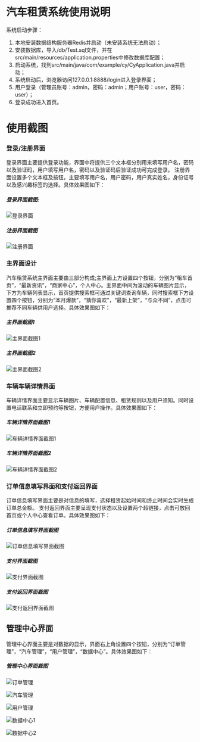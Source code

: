 
#  汽车租赁系统使用说明
系统启动步骤：
1.	本地安装数据结构服务器Redis并启动（未安装系统无法启动）；
2.	安装数据库，导入/db/Test.sql文件，并在src/main/resources/application.properties中修改数据库配置；
3.	启动系统，找到src/main/java/com/example/cy/CyApplication.java并启动；
4.	系统启动后，浏览器访问127.0.0.1:8888/login进入登录界面；
5.	用户登录（管理员账号：admin，密码：admin；用户账号：user，密码：user）；
6.	登录成功进入首页。

#  使用截图

### 登录/注册界面
登录界面主要提供登录功能，界面中将提供三个文本框分别用来填写用户名，密码以及验证码，用户填写用户名，密码以及验证码后验证成功可完成登录。
注册界面设置多个文本框及按钮，主要填写用户名，用户密码，用户真实姓名，身份证号以及感兴趣标签的选择。具体效果图如下：

##### 登录界面截图:
![登录界面](https://github.com/520liuXin/JavaDesign/blob/dev/src/main/resources/static/img/result/登录.png)


##### 注册界面截图
![注册界面](https://github.com/520liuXin/JavaDesign/blob/dev/src/main/resources/static/img/result/%E6%B3%A8%E5%86%8C.png)


### 主界面设计
汽车租赁系统主界面主要由三部分构成;主界面上方设置四个按钮，分别为“租车首页”，“最新资讯”，“商家中心”，个人中心。主界面中间为滚动的车辆图片显示，下方为车辆列表显示，首页提供搜索框可通过关键词查询车辆，同时搜索框下方设置四个按钮，分别为“本月爆款”，“猜你喜欢”，“最新上架”，“与众不同”，点击可推荐不同车辆供用户选择。具体效果图如下：

 
#####  主界面截图1
![主界面截图1](https://github.com/520liuXin/JavaDesign/blob/dev/src/main/resources/static/img/result/%E9%A6%96%E9%A1%B5.png)


 
##### 主界面截图2
![主界面截图2](https://github.com/520liuXin/JavaDesign/blob/dev/src/main/resources/static/img/result/%E9%A6%96%E9%A1%B5%20(2).png)


### 车辆车辆详情界面
车辆详情界面主要显示车辆图片、车辆配置信息、租赁规则以及用户须知。同时设置电话联系和立即预约等按钮，方便用户操作。具体效果图如下：

 
##### 车辆详情界面截图1
![车辆详情界面截图1](https://github.com/520liuXin/JavaDesign/blob/dev/src/main/resources/static/img/result/%E8%BD%A6%E8%BE%86%E8%AF%A6%E6%83%85%20(2).png)


#####  车辆详情界面截图2
![车辆详情界面截图2](https://github.com/520liuXin/JavaDesign/blob/dev/src/main/resources/static/img/result/%E8%BD%A6%E8%BE%86%E8%AF%A6%E6%83%85.png)


### 订单信息填写界面和支付返回界面
订单信息填写界面主要是对信息的填写，选择租赁起始时间和终止时间会实时生成订单总金额。
支付返回界面主要呈现支付状态以及设置两个超链接，点击可放回首页或个人中心查看订单。具体效果图如下：	 
##### 订单信息填写界面截图
![订单信息填写界面截图](https://github.com/520liuXin/JavaDesign/blob/dev/src/main/resources/static/img/result/%E8%AE%A2%E5%8D%95.png)


##### 支付界面截图
![支付界面截图](https://github.com/520liuXin/JavaDesign/blob/dev/src/main/resources/static/img/result/%E6%94%AF%E4%BB%98.png)


##### 支付返回界面截图
![支付返回界面截图](https://github.com/520liuXin/JavaDesign/blob/dev/src/main/resources/static/img/result/%E6%94%AF%E4%BB%98%E6%88%90%E5%8A%9F.png)



## 管理中心界面
管理中心界面主要是对数据的显示，界面右上角设置四个按钮，分别为“订单管理”，“汽车管理”，“用户管理”，“数据中心”。具体效果图如下：

 
##### 管理中心界面截图
 ![订单管理](https://github.com/520liuXin/JavaDesign/blob/dev/src/main/resources/static/img/result/%E8%AE%A2%E5%8D%95%E7%AE%A1%E7%90%86.png)
 
 
![汽车管理](https://github.com/520liuXin/JavaDesign/blob/dev/src/main/resources/static/img/result/%E6%B1%BD%E8%BD%A6%E7%AE%A1%E7%90%86.png)

 
![用户管理](https://github.com/520liuXin/JavaDesign/blob/dev/src/main/resources/static/img/result/%E7%94%A8%E6%88%B7%E7%AE%A1%E7%90%86.png)


![数据中心1](https://github.com/520liuXin/JavaDesign/blob/dev/src/main/resources/static/img/result/%E6%95%B0%E6%8D%AE%E4%B8%AD%E5%BF%83.png)

![数据中心2](https://github.com/520liuXin/JavaDesign/blob/dev/src/main/resources/static/img/result/%E6%95%B0%E6%8D%AE%E4%B8%AD%E5%BF%83%20(2).png)